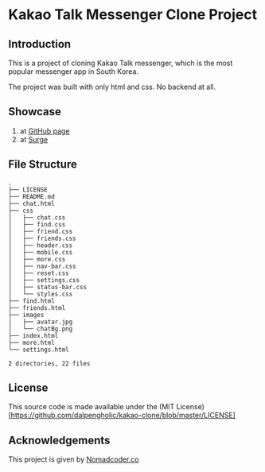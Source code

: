 # Kakao Talk Messenger Clone Project
## Introduction  
This is a project of cloning Kakao Talk messenger, which is the most popular messenger app in South Korea.

The project was built with only html and css. No backend at all.

## Showcase
1) at [GitHub page](https://dalpengholic.github.io/kakao-clone/)
2) at [Surge](http://erect-rabbits.surge.sh)

## File Structure
```
.
├── LICENSE
├── README.md
├── chat.html
├── css
│   ├── chat.css
│   ├── find.css
│   ├── friend.css
│   ├── friends.css
│   ├── header.css
│   ├── mobile.css
│   ├── more.css
│   ├── nav-bar.css
│   ├── reset.css
│   ├── settings.css
│   ├── status-bar.css
│   └── styles.css
├── find.html
├── friends.html
├── images
│   ├── avatar.jpg
│   └── chatBg.png
├── index.html
├── more.html
└── settings.html

2 directories, 22 files
```
## License
This source code is made available under the (MIT License)[https://github.com/dalpengholic/kakao-clone/blob/master/LICENSE]

## Acknowledgements
This project is given by [Nomadcoder.co](https://nomadcoders.co)
